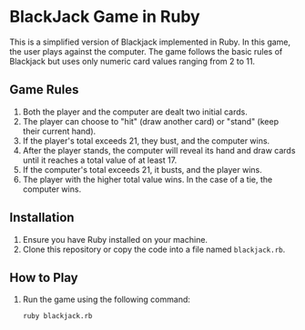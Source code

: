 # BlackJack Game in Ruby

This is a simplified version of Blackjack implemented in Ruby. In this game, the user plays against the computer. The game follows the basic rules of Blackjack but uses only numeric card values ranging from 2 to 11.

## Game Rules

1. Both the player and the computer are dealt two initial cards.
2. The player can choose to "hit" (draw another card) or "stand" (keep their current hand).
3. If the player's total exceeds 21, they bust, and the computer wins.
4. After the player stands, the computer will reveal its hand and draw cards until it reaches a total value of at least 17.
5. If the computer's total exceeds 21, it busts, and the player wins.
6. The player with the higher total value wins. In the case of a tie, the computer wins.

## Installation

1. Ensure you have Ruby installed on your machine.
2. Clone this repository or copy the code into a file named `blackjack.rb`.

## How to Play

1. Run the game using the following command:
   ```bash
   ruby blackjack.rb
